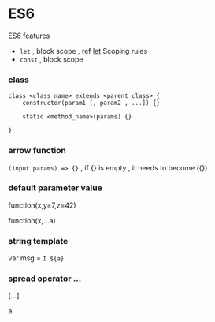 # ES6

[ES6 features](http://es6-features.org/)


- `let` , block scope , ref [let](https://developer.mozilla.org/en-US/docs/Web/JavaScript/Reference/Statements/let) Scoping rules
- `const` , block scope

### class

```
class <class_name> extends <parent_class> {
    constructor(param1 [, param2 , ...]) {}

    static <method_name>(params) {}

}
```

### arrow function
`(input params) => {}` , if {} is empty , it needs to become ({})

### default parameter value

function(x,y=7,z=42)

function(x,...a)

### string template

var msg = `I ${a}`

### spread operator ...
[...<array>]

a